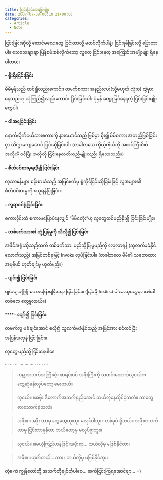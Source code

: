 ```yaml
---
title: ငြင်းခြင်းအမျိုးမျိုး
date: 2007-07-08T00:10:21+00:00
categories:
  - Article
  - Note
---
```

ငြင်းခြင်းဆိုလို့ ကောင်မလေးတွေ ငြင်းတာလို့ မထင်လိုက်ပါနဲ့။ ငြင်းခုန်ခြင်းလို့ ပြောတာပါ။ သေသေချာချာ ပြန်စမ်းစစ်လိုက်တော့ လူတွေ ငြင်းနေတဲ့ အကြောင်းအမျိုးမျိုး ရှိနေပါတယ်။

**&#8211; ရိုးရိုးငြင်းခြင်း**

မိမိမှန်သည် ထင်၍လည်းကောင်း၊ တဖက်စကား အနည်းငယ်(သို့မဟုတ် လုံးဝ) လွဲမှားနေသည်ဟု ယုံကြည်၍လည်းကောင်း ငြင်းခြင်းပါ။ ပုံမှန် တွေ့ရမြင်နေရတဲ့ ငြင်းခြင်းမျိုးတွေပါ။

**&#8211; ဝါအရငြင်းခြင်း**

နောက်လိုက်ငယ်သားစကားကို နားယောင်သည် ဖြစ်မှာ စိုး၍ မိမိစကား အတည်ဖြစ်ခြင်းငှာ သိက္ခာမကျအောင် ငြင်းဆိုခြင်းပါ။ (တခါတလေ ကိုယ့်ကိုယ်ကို အထင်ကြီးစိတ် အလိုလို ဝင်ပြီး အလိုလို ငြင်းနေတတ်သည်မျိုးလည်း ရှိသေးသည်။)

**&#8211; စိတ်ဝင်စားမှုရလို၍ ငြင်းခြင်း**

လူသာမန်များ စဉ်းစားခဲသည့် အမြင်ဖက်မှ စွဲကိုင်ငြင်းဆိုခြင်းဖြင့် လူအများ၏ စိတ်ဝင်စားမှုကို ရယူရန်ပြုခြင်း။

**&#8211; လူရာဝင်ရုံငြင်းခြင်း**

စကားဝိုင်းထဲ စကားမပြောပဲနေလျှင် “မိမိငတုံး”ဟု လူတွေထင်မည်စိုး၍ ငြင်းခြင်းမျိုး။

**&#8211; တစ်ဖက်သား၏ တုံ့ပြန်မှုကို သိလို၍ ငြင်းခြင်း**

အနိုင်အရှုံးဆိုသည်ထက် တစ်ဖက်သား မည်သို့ပြုမူမည်ကို လေ့လာရန် (သူလက်မခံနိုင်လောက်သည့်) အမြင်တစ်ခုဖြင့် Invoke လုပ်ခြင်းပါ။ (တခါတလေ မိမိ၏ သဘောထားအမှန်ပင် ဟုတ်ချင်မှ ဟုတ်မည်။)

**&#8211; ပျင်း၍ ငြင်းခြင်း**

ပျင်းပျင်းရှိ၍ စကားပြောရပြီးရော ငြင်းခြင်း။ (ငြင်းဖို့ Instinct ပါလာသူတွေမှာ တစ်ခါတစ်လေ တွေ့ဖူးတယ်။)

****&#8211; **ပျော်၍ ငြင်းခြင်း**

တဖက်လူ မခံချင်အောင် စလို၍ သူလက်မခံနိုင်သည့် အမြင်အား စင်တင်ပြီး အပြန်အလှန် ငြင်းခြင်း။

လူတွေ မည်သို့ ငြင်းနေပါစေ

… … … … … … … … …

> ကမ္ဘာ့အသက်အကြီးဆုံး စာရင်းဝင် အဖိုးကြီးကို သတင်းထောက်လူငယ်က တွေ့ဆုံခန်းလုပ်တော့ မေးတယ်။
> 
> လူငယ်။ ။အဖိုး ဒီလောက်အသက်ရှည်အောင် ဘယ်လိုနေထိုင်ခဲ့သလဲ။ ဘာတွေ စားသောက်ခဲ့သလဲ။
  
> အဖိုး။ ။အဖိုး ဘာမှ ထွေထွေထူးထူး မလုပ်ပါဘူး။ တစ်ခုပဲ ရှိတယ်။ အဖိုးတသက်တာမှ ငြင်းတာခုန်တာ ဘယ်တော့မှ မလုပ်ဖူးဘူး။
  
> လူငယ်။ ။(မယုံကြည်ဟန်ဖြင့်)အဖိုးရာ&#8230; ဘယ်လိုမှ မဖြစ်နိုင်တာ။
  
> အဖိုး။ ။ဟုတ်တယ်&#8230; သား။ ဘယ်လိုမှ မဖြစ်နိုင်ဘူး။

တဲ့။ ကဲ ကျွန်တော်တို့ အသက်တိုချင်တိုပါစေ&#8230; ဆက်ငြင်းကြရအောင်ဗျာ&#8230; =)